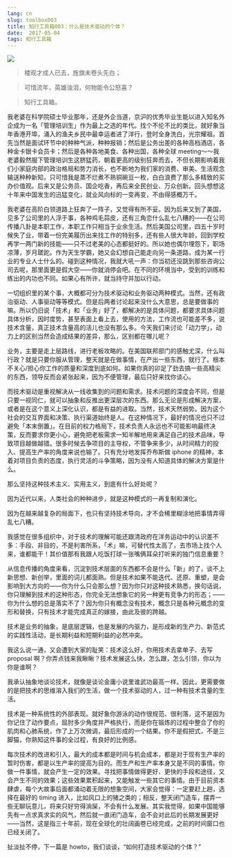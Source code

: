 ```yaml
---
lang: cn
slug: toolbox003
title: 知行工具箱003：什么是技术驱动的个体？
date:  2017-05-04
tags: 知行工具箱
---
```

<!-- more -->
![](http://oouh9u8nz.bkt.gdipper.com//toolbox003.jpg)

> 楼观才成人已去，旌旗未卷头先白；

> 可惜流年，英雄浊泪，何物能令公怒喜？

> 知行工具箱。

我老婆在科学院硕士毕业那年，还是外企当道，京沪的优秀毕业生能以进入知名外企成为一名「管理培训生」作为最上之选的年代。找个不伦不比的类比，就好象当年香港开埠，涌入的渔夫乡民中最幸运者进了洋行，登时全身洗白，光宗耀祖。首先当然是面试环节中的种种气派，种种报销；然后是公务出差的各种高档酒店，各种金卡银卡会员卡；然后是各种各地美食、各种出国，各种全球 meeting～～我老婆毅然服下管理培训生这脐猛药，朝着更高的级别狂奔而去，不但长期影响着我们小家庭内部的政治格局和势力消长，也不断地为我们家的消费、审美、生活观念输送种种新知，只可惜我是蒸不烂煮不熟铜碗豆一枚，白白浪费了那么多精致的买办价值观。后来又是公务员、国企吃香，再后来全民创业、万众创新。回头想想这十年来中国发生的迅猛变化，就业风向标的一变再变，不由得感概万千。

我老婆在高阶白领道路上狂奔了一阵子，又觉得有所不妥。因为后来又到了美国，见多了公司里的人浮于事，各种鸡毛蒜皮，还有三角恋什么乱七八糟的——在公司传播八卦是本职工作，本职工作只相当于业余生活。然后美国公司里，四五十岁时候失了业，带着一份完美履历出来找工作的特别多，还有些人很大年龄，回到学校再学一两门新的技能——只不过老美的心态都挺好的。所以她也偶尔埋怨下，职场凉薄，岁月蹉跎。作为天生学霸，她又会幻想自己能走向另一条道路，成为某一行业的专业人士什么的。碰到这种情况，我就大吼一声：你当初还没跳到那些咨询公司去呢，那里面更是假大空——你就消停会吧。在不同的环境当中，受到的训练和练出的内功也不同。如果心有所许，就当持守并加以行动。

一切组织里的某个事，大概都可分为技术驱动和业务驱动两种模式。当然，还有政治驱动、人事驱动等等模式。但是后两者讨论起来没什么大意思，总是要做事的嘛。所以仍旧说「技术」和「业务」好了，都解决的是具体问题，都要求具体问题具体分析，因时度势，甚至表面上看上去，使用的方法，工作流也可能差不多，说技术含量，真正技术含量高的活儿也没有那么多。今天我们来讨论「动力学」，动力上的区别当然会造成结果的差异，那么，区别都在哪儿呢？

业务，主要是走上层路线，进行老板攻略的。在美国联邦部门的感触尤深，什么叫行政？就是只要你服从管理，整天就是在做事情，在产出一些东西，就行了。根本不关心/担心你工作的质量和深度到底如何。如果你真的卯足了劲去搞一些高精尖的东西，领导反而会紧张起来，因为不便管理，最后只好来找你谈心。

而技术驱动是重视解决从一线收集到的问题和需求。技术问题的深度会不同，但是只要一视同仁，就可以抽象和反推出更深层次的东西。那么无论是形成解决方案，或者是在这个意义上深化认识，都是有益的进取。当然，技术天然弱势。因为这个社会的交互界面和决策、执行渠道始终是人。在这种情况下，最好的情况也只不过避免「本末倒置」。在目前的权力格局下，技术负责人永远也不可能影响最终决策，反而要求你更小心，避免把老板需求一知半解地用来满足自己的技术品味，导致项目越做越错。很多时候去争项目的主导权，不管争来多少，从时间精力的投入、提高生产率的角度来说也输了。只有充分地发挥乔布斯做 iphone 的精神，本着对项目负责的态度，执行灵活的斗争策略，因为没有人知道具体的解决方案是什么。

那么坚持这种技术主义、实用主义，到底有什么好处呢？

因为近代以来，人类社会的种种进步，就是这种模式的一再复制和演化。

因为在越来越复杂的局面下，也只有坚持技术导向，才不会稀里糊涂地把事情弄得乱七八糟。

我感觉在很多组织中，对于技术的理解可能还跟清政府在洋务运动中的认识差不多：手段、非目的，不是利害所系，「术」嘛，可替代性太高了，去市场上找个人来，谁都能干！其价值那有我跟人吃饭打球一张嘴俩耳朵打听来的独门信息重要？

从信息传播的角度来看，沉淀到技术层面的东西都不会是什么「新」的了，谈不上新思想、新创举，里面的词儿都面熟。但是技术如果不能迭代、还原、重塑，是会影响到大方向的——你为什么只会那么想？因为你只对这种技术熟悉，换句话说，你只理解到技术的这种形态，你完全无法想象它的另一种更有竞争力的形态；——你为什么想的总是落实不了？因为你只有概念没有技术，概念只是各种元概念的变形和替换，只有技术才能完成真正的嫁接，由此及彼的跨越。

技术是业务的抽象，是底层逻辑，也是发展的内驱力，是形成新的生产力、新范式的实践性活动，是长期利益和短期利益的必然冲突。

我这么说一通，又会遭到大家的耻笑：技术这么好，你用技术去拿单子、去写 proposal 啊？你弄点钱来我瞅瞅？技术发展这么快，怎么跟，怎么引领，你以为你是谁啊？

我承认抽象地谈论技术，就像是谈论金庸小说里谁武功最高一样。因此，更需要做的是把技术的思维溶入我们的生活，做一个技术驱动的人，过一种有技术含量的生活。

技术是一种系统性的外部表现。就好象你游泳的动作很规范、很利落，这不是因为你记住了动作要点，屈肘多少角度并严格执行，而是你在锻炼的过程中整合了你的肌肉和心肺系统，作了上万次微调，最后形成的一个结果。你不是假把式，不是三脚猫，你熟知这件事的全过程，有良好的比例感。

每次技术的改进和引入，最大的成本都是时间与机会成本，都是对于现有生产率的暂时伤害，都是以生产率的提高为目的。而生产和生产率本身又是不同的事情。你做一件事情，就会产生一定的效果。寻找把事情做得更好、更快的手段和途径，又会产生不同的效果；这些效果累积起来，又能触发一些其它的事情。由于目前资本肆虐，每个大故事后面都涌动着无限的想象空间，大家会觉得：一定要赶上趟，选择在最好的 timing 进入，比如风口上的猪之类的；相反，整天闭门造车，摆弄一些无聊玩意儿，将来只好穷得淌屎，不会有什么发展。其实我觉得，如果中国能够先有一点求真求实的风气，然后就一直闭门造车，会不会对此后的长期发展更好——当然，这是指三十年前，现在全球化的壮阔画卷已经完成，之前的时间窗口也已经关闭了。

扯淡扯不停，下一篇是 howto，我们谈谈，“如何打造技术驱动的个体？”